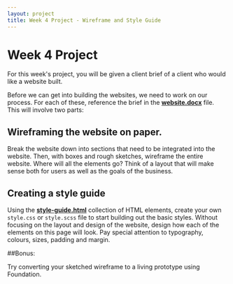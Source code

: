 ```yaml
---
layout: project
title: Week 4 Project - Wireframe and Style Guide
---
```


# Week 4 Project
For this week's project, you will be given a client brief of a client who would like a website built.

Before we can get into building the websites, we need to work on our process. For each of these, reference the brief in the <a href="website.docx" class="exercise">**website.docx**</a> file. This will involve two parts:

## Wireframing the website on paper.

Break the website down into sections that need to be integrated into the website. Then, with boxes and rough sketches, wireframe the entire website. Where will all the elements go? Think of a layout that will make sense both for users as well as the goals of the business.


## Creating a style guide

Using the <a href="day1/exercises/style-guide.html" class="exercise">**style-guide.html**</a> collection of HTML elements, create your own `style.css` or `style.scss` file to start building out the basic styles. Without focusing on the layout and design of the website, design how each of the elements on this page will look. Pay special attention to typography, colours, sizes, padding and margin.

##Bonus:

Try converting your sketched wireframe to a living prototype using Foundation.